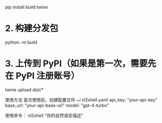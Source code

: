 pip install build twine

# 2. 构建分发包
python -m build

# 3. 上传到 PyPI（如果是第一次，需要先在 PyPI 注册账号）
twine upload dist/*

使用方法
首次使用前，创建配置文件 ~/.nl2shell.yaml
api_key: "your-api-key"
base_url: "your-api-base-url"
model: "gpt-4-turbo"

使用命令：
nl2shell "你的自然语言描述"